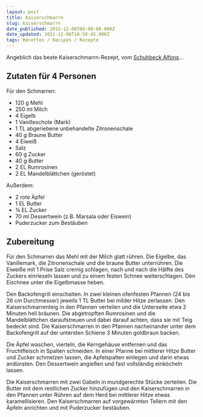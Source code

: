 ```yaml
---
layout: post
title: Kaiserschmarrn
slug: kaiserschmarrn
date_published: 2015-12-06T00:00:00.000Z
date_updated: 2021-12-06T10:50:45.000Z
tags: Recettes / Recipes / Rezepte
---
```


Angeblich das beste Kaiserschmarrn-Rezept, vom [Schuhbeck Alfons](https://www.schuhbeck.de/rezepte/karamellisierter-kaiserschmarren/)...

## Zutaten für 4 Personen

Für den Schmarren:

- 120 g Mehl
- 250 ml Milch
- 4 Eigelb
- 1 Vanilleschote (Mark)
- 1 TL abgeriebene unbehandelte Zitronenschale
- 40 g Braune Butter
- 4 Eiweiß
- Salz
- 60 g Zucker
- 40 g Butter
- 2 EL Rumrosinen
- 2 EL Mandelblättchen (geröstet)

Außerdem:

- 2 rote Äpfel
- 1 EL Butter
- ¾ EL Zucker
- 70 ml Dessertwein (z.B. Marsala oder Eiswein)
- Puderzucker zum Bestäuben

## Zubereitung

Für den Schmarren das Mehl mit der Milch glatt rühren. Die Eigelbe, das Vanillemark, die Zitronenschale und die braune Butter unterrühren. Die Eiweiße mit 1 Prise Salz cremig schlagen, nach und nach die Hälfte des Zuckers einrieseln lassen und zu einem festen Schnee weiterschlagen. Den Eischnee unter die Eigelbmasse heben.

Den Backofengrill einschalten. In zwei kleinen ofenfesten Pfannen (24 bis 26 cm Durchmesser) jeweils 1 TL Butter bei milder Hitze zerlassen. Den Kaiserschmarrenteig in den Pfannen verteilen und die Unterseite etwa 2 Minuten hell bräunen. Die abgetropften Rumrosinen und die Mandelblättchen daraufstreuen und dabei darauf achten, dass sie mit Teig bedeckt sind. Die Kaiserschmarren in den Pfannen nacheinander unter dem Backofengrill auf der untersten Schiene 3 Minuten goldbraun backen.

Die Äpfel waschen, vierteln, die Kerngehäuse entfernen und das Fruchtfleisch in Spalten schneiden. In einer Pfanne bei mittlerer Hitze Butter und Zucker schmelzen lassen, die Apfelspalten einlegen und darin etwas andünsten. Den Dessertwein angießen und fast vollständig einköcheln lassen.

Die Kaiserschmarren mit zwei Gabeln in mundgerechte Stücke zerteilen. Die Butter mit dem restlichen Zucker hinzufügen und den Kaiserschmarren in den Pfannen unter Rühren auf dem Herd bei mittlerer Hitze etwas karamellisieren. Den Kaiserschmarren auf vorgewärmten Tellern mit den Äpfeln anrichten und mit Puderzucker bestäuben.
